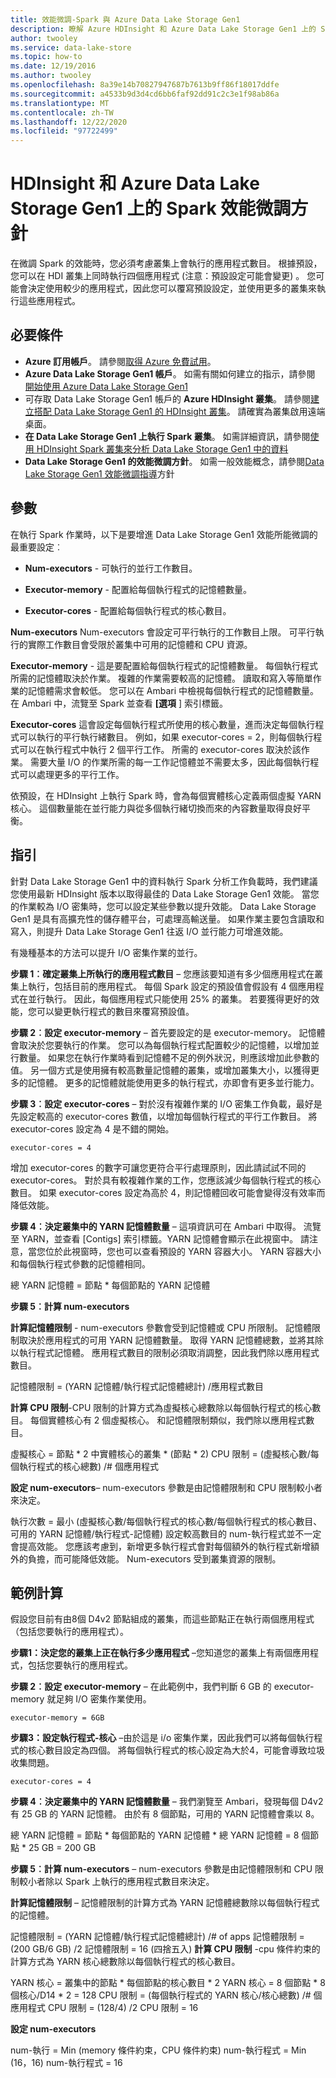 ```yaml
---
title: 效能微調-Spark 與 Azure Data Lake Storage Gen1
description: 瞭解 Azure HDInsight 和 Azure Data Lake Storage Gen1 上的 Spark 效能微調方針。
author: twooley
ms.service: data-lake-store
ms.topic: how-to
ms.date: 12/19/2016
ms.author: twooley
ms.openlocfilehash: 8a39e14b70827947687b7613b9ff86f18017ddfe
ms.sourcegitcommit: a4533b9d3d4cd6bb6faf92dd91c2c3e1f98ab86a
ms.translationtype: MT
ms.contentlocale: zh-TW
ms.lasthandoff: 12/22/2020
ms.locfileid: "97722499"
---
```

# <a name="performance-tuning-guidance-for-spark-on-hdinsight-and-azure-data-lake-storage-gen1"></a>HDInsight 和 Azure Data Lake Storage Gen1 上的 Spark 效能微調方針

在微調 Spark 的效能時，您必須考慮叢集上會執行的應用程式數目。 根據預設，您可以在 HDI 叢集上同時執行四個應用程式 (注意：預設設定可能會變更) 。 您可能會決定使用較少的應用程式，因此您可以覆寫預設設定，並使用更多的叢集來執行這些應用程式。

## <a name="prerequisites"></a>必要條件

* **Azure 訂用帳戶**。 請參閱[取得 Azure 免費試用](https://azure.microsoft.com/pricing/free-trial/)。
* **Azure Data Lake Storage Gen1 帳戶**。 如需有關如何建立的指示，請參閱 [開始使用 Azure Data Lake Storage Gen1](data-lake-store-get-started-portal.md)
* 可存取 Data Lake Storage Gen1 帳戶的 **Azure HDInsight 叢集**。 請參閱[建立搭配 Data Lake Storage Gen1 的 HDInsight 叢集](data-lake-store-hdinsight-hadoop-use-portal.md)。 請確實為叢集啟用遠端桌面。
* **在 Data Lake Storage Gen1 上執行 Spark 叢集**。 如需詳細資訊，請參閱[使用 HDInsight Spark 叢集來分析 Data Lake Storage Gen1 中的資料](../hdinsight/spark/apache-spark-use-with-data-lake-store.md)
* **Data Lake Storage Gen1 的效能微調方針**。 如需一般效能概念，請參閱[Data Lake Storage Gen1 效能微調指導](./data-lake-store-performance-tuning-guidance.md)方針 

## <a name="parameters"></a>參數

在執行 Spark 作業時，以下是要增進 Data Lake Storage Gen1 效能所能微調的最重要設定︰

* **Num-executors** - 可執行的並行工作數目。

* **Executor-memory** - 配置給每個執行程式的記憶體數量。

* **Executor-cores** - 配置給每個執行程式的核心數目。

**Num-executors** Num-executors 會設定可平行執行的工作數目上限。 可平行執行的實際工作數目會受限於叢集中可用的記憶體和 CPU 資源。

**Executor-memory** - 這是要配置給每個執行程式的記憶體數量。 每個執行程式所需的記憶體取決於作業。 複雜的作業需要較高的記憶體。 讀取和寫入等簡單作業的記憶體需求會較低。 您可以在 Ambari 中檢視每個執行程式的記憶體數量。 在 Ambari 中，流覽至 Spark 並查看 **[選項** ] 索引標籤。

**Executor-cores** 這會設定每個執行程式所使用的核心數量，進而決定每個執行程式可以執行的平行執行緒數目。 例如，如果 executor-cores = 2，則每個執行程式可以在執行程式中執行 2 個平行工作。 所需的 executor-cores 取決於該作業。 需要大量 I/O 的作業所需的每一工作記憶體並不需要太多，因此每個執行程式可以處理更多的平行工作。

依預設，在 HDInsight 上執行 Spark 時，會為每個實體核心定義兩個虛擬 YARN 核心。 這個數量能在並行能力與從多個執行緒切換而來的內容數量取得良好平衡。

## <a name="guidance"></a>指引

針對 Data Lake Storage Gen1 中的資料執行 Spark 分析工作負載時，我們建議您使用最新 HDInsight 版本以取得最佳的 Data Lake Storage Gen1 效能。 當您的作業較為 I/O 密集時，您可以設定某些參數以提升效能。 Data Lake Storage Gen1 是具有高擴充性的儲存體平台，可處理高輸送量。 如果作業主要包含讀取和寫入，則提升 Data Lake Storage Gen1 往返 I/O 並行能力可增進效能。

有幾種基本的方法可以提升 I/O 密集作業的並行。

**步驟 1︰確定叢集上所執行的應用程式數目** – 您應該要知道有多少個應用程式在叢集上執行，包括目前的應用程式。 每個 Spark 設定的預設值會假設有 4 個應用程式在並行執行。 因此，每個應用程式只能使用 25% 的叢集。 若要獲得更好的效能，您可以變更執行程式的數目來覆寫預設值。

**步驟 2︰設定 executor-memory** – 首先要設定的是 executor-memory。 記憶體會取決於您要執行的作業。 您可以為每個執行程式配置較少的記憶體，以增加並行數量。 如果您在執行作業時看到記憶體不足的例外狀況，則應該增加此參數的值。 另一個方式是使用擁有較高數量記憶體的叢集，或增加叢集大小，以獲得更多的記憶體。 更多的記憶體就能使用更多的執行程式，亦即會有更多並行能力。

**步驟 3︰設定 executor-cores** – 對於沒有複雜作業的 I/O 密集工作負載，最好是先設定較高的 executor-cores 數值，以增加每個執行程式的平行工作數目。 將 executor-cores 設定為 4 是不錯的開始。

```console
executor-cores = 4
```

增加 executor-cores 的數字可讓您更符合平行處理原則，因此請試試不同的 executor-cores。 對於具有較複雜作業的工作，您應該減少每個執行程式的核心數目。 如果 executor-cores 設定為高於 4，則記憶體回收可能會變得沒有效率而降低效能。

**步驟 4︰決定叢集中的 YARN 記憶體數量** – 這項資訊可在 Ambari 中取得。 流覽至 YARN，並查看 [Contigs] 索引標籤。YARN 記憶體會顯示在此視窗中。
請注意，當您位於此視窗時，您也可以查看預設的 YARN 容器大小。 YARN 容器大小和每個執行程式參數的記憶體相同。

總 YARN 記憶體 = 節點 * 每個節點的 YARN 記憶體

**步驟 5︰計算 num-executors**

**計算記憶體限制** - num-executors 參數會受到記憶體或 CPU 所限制。 記憶體限制取決於應用程式的可用 YARN 記憶體數量。 取得 YARN 記憶體總數，並將其除以執行程式記憶體。 應用程式數目的限制必須取消調整，因此我們除以應用程式數目。

記憶體限制 = (YARN 記憶體/執行程式記憶體總計) /應用程式數目

**計算 CPU 限制**-CPU 限制的計算方式為虛擬核心總數除以每個執行程式的核心數目。 每個實體核心有 2 個虛擬核心。 和記憶體限制類似，我們除以應用程式數目。

虛擬核心 = 節點 * 2 中實體核心的叢集 * (節點 * 2) CPU 限制 = (虛擬核心數/每個執行程式的核心總數) /# 個應用程式

**設定 num-executors**– num-executors 參數是由記憶體限制和 CPU 限制較小者來決定。 

執行次數 = 最小 (虛擬核心數/每個執行程式的核心數/每個執行程式的核心數目、可用的 YARN 記憶體/執行程式-記憶體) 設定較高數目的 num-執行程式並不一定會提高效能。 您應該考慮到，新增更多執行程式會對每個額外的執行程式新增額外的負擔，而可能降低效能。 Num-executors 受到叢集資源的限制。

## <a name="example-calculation"></a>範例計算

假設您目前有由8個 D4v2 節點組成的叢集，而這些節點正在執行兩個應用程式（包括您要執行的應用程式）。

**步驟1：決定您的叢集上正在執行多少應用程式** –您知道您的叢集上有兩個應用程式，包括您要執行的應用程式。

**步驟 2︰設定 executor-memory** – 在此範例中，我們判斷 6 GB 的 executor-memory 就足夠 I/O 密集作業使用。

```console
executor-memory = 6GB
```

**步驟3：設定執行程式-核心** –由於這是 i/o 密集作業，因此我們可以將每個執行程式的核心數目設定為四個。 將每個執行程式的核心設定為大於4，可能會導致垃圾收集問題。

```console
executor-cores = 4
```

**步驟 4︰決定叢集中的 YARN 記憶體數量** – 我們瀏覽至 Ambari，發現每個 D4v2 有 25 GB 的 YARN 記憶體。 由於有 8 個節點，可用的 YARN 記憶體會乘以 8。

總 YARN 記憶體 = 節點 * 每個節點的 YARN 記憶體 * 總 YARN 記憶體 = 8 個節點 * 25 GB = 200 GB

**步驟 5︰計算 num-executors** – num-executors 參數是由記憶體限制和 CPU 限制較小者除以 Spark 上執行的應用程式數目來決定。

**計算記憶體限制** – 記憶體限制的計算方式為 YARN 記憶體總數除以每個執行程式的記憶體。

記憶體限制 = (YARN 記憶體/執行程式記憶體總計) /# of apps 記憶體限制 = (200 GB/6 GB) /2 記憶體限制 = 16 (四捨五入) **計算 CPU 限制** -cpu 條件約束的計算方式為 YARN 核心總數除以每個執行程式的核心數目。

YARN 核心 = 叢集中的節點 * 每個節點的核心數目 * 2 YARN 核心 = 8 個節點 * 8 個核心/D14 * 2 = 128 CPU 限制 = (每個執行程式的 YARN 核心/核心總數) /# 個應用程式 CPU 限制 = (128/4) /2 CPU 限制 = 16

**設定 num-executors**

num-執行 = Min (memory 條件約束，CPU 條件約束) num-執行程式 = Min (16，16) num-執行程式 = 16
